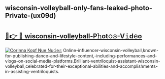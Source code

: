 ## wisconsin-volleyball-only-fans​-leaked-photo​-Private-(ux09d)


# <h2><a href="https://mediaupload.pro?title=wisconsin-volleyball&ref=git">🔗👉 🔴 wisconsin-volleyball-P𝚑ot𝚘𝚜-V𝚒d𝚎o</a></h2>

[![Corinna Kopf Nue Nu𝚍e𝚜](https://i.imgur.com/0qMVB7G.gif)](https://mediaupload.pro?title=wisconsin-volleyball&ref=git)
Online-influencer-wisconsin-volleyball,known-for-publishing-dance-and-lifestyle-content,-including-performances-and-vlogs-on-social-media-platforms.Brilliant-ventriloquist-assistant-wisconsin-volleyball,celebrated-for-their-exceptional-abilities-and-accomplishments-in-assisting-ventriloquists.  